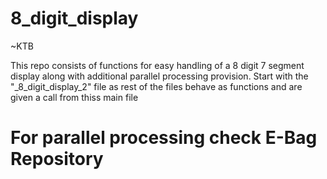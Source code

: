 # 8_digit_display
~KTB

This repo consists of functions for easy handling of a 8 digit 7 segment display along with additional parallel processing provision.
Start with the "_8_digit_display_2" file as rest of the files behave as functions and are given a call from thiss main file

# For parallel processing check E-Bag Repository
